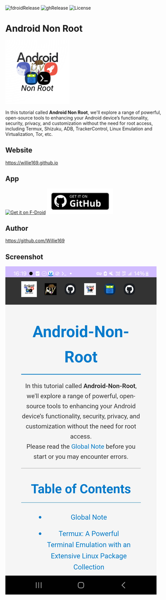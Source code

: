 ![fdroidRelease](https://img.shields.io/f-droid/v/com.willie.androidnonroot.svg?logo=F-Droid) 
![ghRelease](https://img.shields.io/github/v/release/Willie169/Android-Non-Root)
![License](https://img.shields.io/badge/license-GFDL%201.3%20or%20CC%20BY--SA%204.0-blue.svg)
# Android Non Root

<a href="https://github.com/Willie169/Android-Non-Root"><img src="img/Android Non Root.png" alt="Android Non Root" style="height: 200px;"></a>
<p>In this tutorial called <strong>Android Non Root</strong>, we'll explore a range of powerful, open-source tools to enhancing your Android device’s functionality, security, privacy, and customization without the need for root access, including Termux, Shizuku, ADB, TrackerControl, Linux Emulation and Virtualization, Tor, etc.</p>

## Website

<a href="https://willie169.github.io">https://willie169.github.io</a>

## App

[<img src="https://fdroid.gitlab.io/artwork/badge/get-it-on.svg" alt="Get it on F-Droid" height="80">](https://f-droid.org/packages/com.willie.androidnonroot)
[<img src="https://github.com/Kunzisoft/Github-badge/raw/main/get-it-on-github.svg" alt="Get it on GitHub" height="80">](https://github.com/Willie169/Android-Non-Root/releases/download/v1.0/com.willie.androidnonroot_10.apk)

## Author 

<a href="https://github.com/Willie169">https://github.com/Willie169</a>

## Screenshot

![screenshot](https://github.com/Willie169/Android-Non-Root/blob/main/fastlane%2Fmetadata%2Fandroid%2Fen-US%2Fimages%2FphoneScreenshots%2Fscreenshot.jpg)